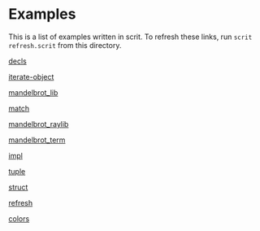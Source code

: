 # Examples
This is a list of examples written in scrit.
 To refresh these links, run `scrit refresh.scrit` from this directory.

[decls](decls.scrit)

[iterate-object](iterate-object.scrit)

[mandelbrot_lib](mandelbrot_lib.scrit)

[match](match.scrit)

[mandelbrot_raylib](mandelbrot_raylib.scrit)

[mandelbrot_term](mandelbrot_term.scrit)

[impl](impl.scrit)

[tuple](tuple.scrit)

[struct](struct.scrit)

[refresh](refresh.scrit)

[colors](colors.scrit)

